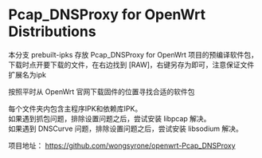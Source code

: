 # Pcap_DNSProxy for OpenWrt Distributions

本分支 prebuilt-ipks 存放 Pcap_DNSProxy for OpenWrt 项目的预编译软件包，下载时点开要下载的文件，在右边找到 [RAW]，右键另存为即可，注意保证文件扩展名为ipk  

按照平时从 OpenWrt 官网下载固件的位置寻找合适的软件包  

每个文件夹内包含主程序IPK和依赖库IPK。  
如果遇到抓包问题，排除设置问题之后，尝试安装 libpcap 解决。  
如果遇到 DNSCurve 问题，排除设置问题之后，尝试安装 libsodium 解决。  

项目地址： https://github.com/wongsyrone/openwrt-Pcap_DNSProxy  
